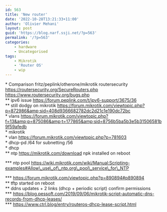 ```yaml
---
id: 563
title: 'New router'
date: '2022-10-28T13:21:33+11:00'
author: 'Olivier Mehani'
layout: post
guid: 'https://blog.narf.ssji.net/?p=563'
permalink: '/?p=563'
categories:
    - hardware
    - Uncategorised
tags:
    - Mikrotik
    - 'Router OS'
    - wip
---
```


\* Comparison fritz/peplink/otherone/mikrotik routersecurity https://routersecurity.org/SecureRouters.php https://www.routersecurity.org/bugs.php  
\*\* ipv6 issue https://forum.peplink.com/t/ipv6-support/3675/36  
\*\* still dodgy on mikrotik https://forum.mikrotik.com/viewtopic.php?p=872986&amp;sid=408d9366682782dc2d21c1e190dc72bc  
\* vlans https://forum.mikrotik.com/viewtopic.php?f=13&amp;p=875086&amp;t=177865&amp;sid=8756b5ba5b3e5b31506581b9f59afedb  
\* mikrotik  
\* vlan https://forum.mikrotik.com/viewtopic.php?p=781603  
\* dhcp-pd /64 for subnetting /56  
\* dhcp  
\*\* ntp https://mikrotik.com/download npk installed on reboot

\*\*\* ntp pool https://wiki.mikrotik.com/wiki/Manual:Scripting-examples#Allow\_use\_of\_ntp.org\_pool\_service\_for\_NTP

\*\*\* https://forum.mikrotik.com/viewtopic.php?p=890894#p890894  
\*\* tftp started on reboot  
\*\* ddns updates + 2 links (dhcp + periodic script) confirm permissions  
\*\*\* https://blog.pessoft.com/2019/09/06/mikrotik-script-automatic-dns-records-from-dhcp-leases/  
\*\*\* https://www.ctrl.blog/entry/routeros-dhcp-lease-script.html